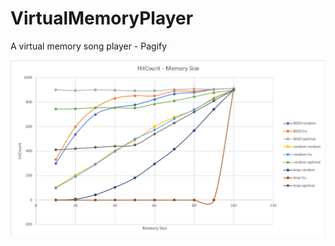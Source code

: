 # VirtualMemoryPlayer
A virtual memory song player - Pagify

![Result](https://github.com/JunchenZ/VirtualMemoryPlayer/blob/master/graph.png)
